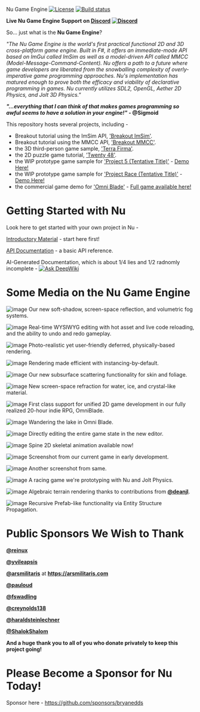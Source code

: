 Nu Game Engine [![License](https://img.shields.io/badge/license-MIT-blue.svg)](https://github.com/bryanedds/Nu/blob/master/License.md)  [![Build status](https://github.com/bryanedds/Nu/actions/workflows/CI.yml/badge.svg
)](https://github.com/bryanedds/Nu/actions/workflows/CI.yml)

**Live Nu Game Engine Support on [Discord](https://discord.gg/BN79RxYAjD) [![Discord](https://img.shields.io/discord/700010129994809667)](https://discord.gg/BN79RxYAjD)**

So... just what is the **Nu Game Engine**?

*"The Nu Game Engine is the world's first practical functional 2D and 3D cross-platform game engine. Built in F#, it offers an immediate-mode API based on ImGui called ImSim as well as a model-driven API called MMCC (Model-Message-Command-Content). Nu offers a path to a future where game developers are liberated from the snowballing complexity of overly-imperative game programming approaches. Nu's implementation has matured enough to prove both the efficacy and viability of declarative programming in games. Nu currently utilizes SDL2, OpenGL, Aether 2D Physics, and Jolt 3D Physics."*

***"...everything that I can think of that makes games programming so awful seems to have a solution in your engine!"* - @Sigmoid**

This repository hosts several projects, including -

- Breakout tutorial using the ImSim API, ['Breakout ImSim'](https://github.com/bryanedds/Nu/tree/master/Projects/Breakout%20ImSim).
- Breakout tutorial using the MMCC API, ['Breakout MMCC'](https://github.com/bryanedds/Nu/tree/master/Projects/Breakout%20Mmcc).
- the 3D third-person game sample, ['Terra Firma'](https://github.com/bryanedds/Nu/tree/master/Projects/Terra%20Firma).
- the 2D puzzle game tutorial, ['Twenty 48'](https://github.com/bryanedds/Nu/tree/master/Projects/Twenty%2048).
- the WIP prototype game sample for ['Project 5 (Tentative Title)'](https://github.com/bryanedds/Project-5/tree/master/Projects/Project%205) - [Demo Here!](https://github.com/bryanedds/Project-5/releases/tag/v0.1.6)
- the WIP prototype game sample for ['Project Race (Tentative Title)'](https://github.com/bryanedds/Project-Race/tree/master/Projects/Project%20Race) - [Demo Here!](https://github.com/bryanedds/Project-Race/releases/tag/v0.1.3)
- the commercial game demo for ['Omni Blade'](https://github.com/bryanedds/Nu/tree/omni-blade/Projects/Omni%20Blade) - [Full game available here!](https://store.steampowered.com/app/3089800/Omni_Blade/)

Getting Started with Nu
=======================

Look here to get started with your own project in Nu -

[Introductory Material](https://github.com/bryanedds/Nu/wiki#introductory-material) - start here first!

[API Documentation](https://bryanedds.github.io/Nu/) - a basic API reference.

AI-Generated Documentation, which is about 1/4 lies and 1/2 radnomly incomplete - [![Ask DeepWiki](https://deepwiki.com/badge.svg)](https://deepwiki.com/bryanedds/Nu)

Some Media on the Nu Game Engine
================================

![image](https://github.com/user-attachments/assets/77d6dfac-13ad-48e4-89e2-824a12cbe509)
Our new soft-shadow, screen-space reflection, and volumetric fog systems.

![image](https://github.com/user-attachments/assets/44ec5233-3ed3-4038-9cc4-646bc4ddc96d)
Real-time WYSIWYG editing with hot asset and live code reloading, and the ability to undo and redo gameplay.

![image](https://github.com/user-attachments/assets/fa88a1a5-e793-44cb-8113-4a6bf8468d4c)
Photo-realistic yet user-friendly deferred, physically-based rendering.

![image](https://github.com/user-attachments/assets/ce2e2ff6-dd28-43d9-a865-652b977fcf81)
Rendering made efficient with instancing-by-default.

![image](https://github.com/user-attachments/assets/b715c8d1-4765-426f-8551-0ebd24e65088)
Our new subsurface scattering functionality for skin and foliage.

![image](https://github.com/user-attachments/assets/088db250-2e27-476a-adba-10cc2eb57ef7)
New screen-space refraction for water, ice, and crystal-like material.

![image](https://github.com/user-attachments/assets/0789e71d-fc49-496c-b9fc-2c9855a9e8e7)
First class support for unified 2D game development in our fully realized 20-hour indie RPG, OmniBlade.

![image](https://github.com/user-attachments/assets/81f64a06-ffac-487e-8a59-6ca827b4c67a)
Wandering the lake in Omni Blade.

![image](https://github.com/bryanedds/Nu/assets/1625560/c9f0a9a1-d071-48f7-9175-c0b08f5768f0)
Directly editing the entire game state in the new editor.

![image](https://github.com/user-attachments/assets/a1c3d8a0-79c2-4e9a-b466-5901ea601c7e)
Spine 2D skeletal animation available now!

![image](https://github.com/user-attachments/assets/048e8933-41cc-4a39-b3b6-4ad87b616779)
Screenshot from our current game in early development.

![image](https://github.com/user-attachments/assets/0d3ad2c5-0a84-4eb3-a751-517ca663df49)
Another screenshot from same.

![image](https://github.com/user-attachments/assets/f45aa11d-4131-4011-9755-2c6599eabd36)
A racing game we're prototyping with Nu and Jolt Physics.

![image](https://github.com/bryanedds/Nu/assets/1625560/69cd30f1-06fe-450e-a83f-8a7a9fd504d0)
Algebraic terrain rendering thanks to contributions from **[@deanjl](https://github.com/deanjl)**.

![image](https://github.com/bryanedds/Nu/assets/1625560/e8571dd1-bdd1-4663-b2ae-87abeef179d9)
Recursive Prefab-like functionality via Entity Structure Propagation.

**Public Sponsors We Wish to Thank**
====================================

**[@reinux](https://github.com/reinux)**

**[@yvileapsis](https://github.com/yvileapsis)**

**[@arsmilitaris](https://github.com/arsmilitaris)** at **https://arsmilitaris.com**

**[@pauloud](https://github.com/pauloud)**

**[@fswadling](https://github.com/fswadling)**

**[@creynolds138](https://github.com/creynolds138)**

**[@haraldsteinlechner](https://github.com/haraldsteinlechner)**

**[@ShalokShalom](https://github.com/ShalokShalom)**

**And a huge thank you to all of you who donate privately to keep this project going!**

Please Become a Sponsor for Nu Today!
=====================================

Sponsor here - https://github.com/sponsors/bryanedds

